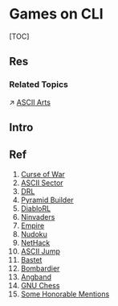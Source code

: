 # Games on CLI

[TOC]



## Res
### Related Topics
↗ [ASCII Arts](../../🥷🏼%20Operating%20Systems%20&%20Kernels%20(Engineering%20Part)/Linux%20(Derived%20From%20UNIX%20Family)/Linux%20Free%20Software%20&%20OSS%20(Open%20Source%20Software)/📌%20Awesome%20Open%20Source%20CLI%20Software/ASCII%20Arts.md)



## Intro


## Ref
[Top 10 Command Line Games For Linux]: https://itsfoss.com/best-command-line-games-linux/

[12 Amazing Terminal Based Games for Linux Enthusiasts]: https://www.tecmint.com/best-linux-terminal-console-games/

[👍 Best ASCII Games for Linux That are Insanely Good]: https://itsfoss.com/best-ascii-games/
1. [Curse of War](https://itsfoss.com/best-ascii-games/#1-curse-of-war)
2. [ASCII Sector](https://itsfoss.com/best-ascii-games/#2-ascii-sector)
3. [DRL](https://itsfoss.com/best-ascii-games/#3-drl)
4. [Pyramid Builder](https://itsfoss.com/best-ascii-games/#4-pyramid-builder)
5. [DiabloRL](https://itsfoss.com/best-ascii-games/#5-diablorl)
6. [Ninvaders](https://itsfoss.com/best-ascii-games/#6-ninvaders)
7. [Empire](https://itsfoss.com/best-ascii-games/#7-empire)
8. [Nudoku](https://itsfoss.com/best-ascii-games/#8-nudoku)
9. [NetHack](https://itsfoss.com/best-ascii-games/#9-nethack)
10. [ASCII Jump](https://itsfoss.com/best-ascii-games/#10-ascii-jump)
11. [Bastet](https://itsfoss.com/best-ascii-games/#11-bastet)
12. [Bombardier](https://itsfoss.com/best-ascii-games/#12-bombardier)
13. [Angband](https://itsfoss.com/best-ascii-games/#13-angband)
14. [GNU Chess](https://itsfoss.com/best-ascii-games/#14-gnu-chess)
15. [Some Honorable Mentions](https://itsfoss.com/best-ascii-games/#some-honorable-mentions)

